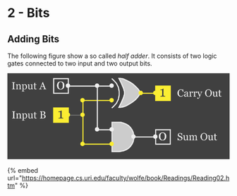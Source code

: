 # 2 - Bits

## Adding Bits

The following figure show a so called _half adder_. It consists of two logic gates connected to two input and two output bits.

![A half adder made of logic gates.](../.gitbook/assets/half-adder.png)

{% embed url="https://homepage.cs.uri.edu/faculty/wolfe/book/Readings/Reading02.htm" %}



